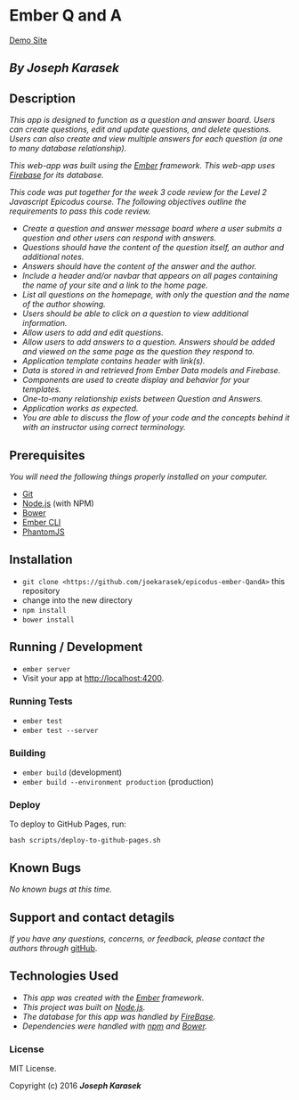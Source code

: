 # Ember Q and A

[Demo Site](http://joekarasek.github.io/epicodus-ember-QandA/)

## _**By Joseph Karasek**_

## Description

_This app is designed to function as a question and answer board. Users can create questions, edit and update questions, and delete questions. Users can also create and view multiple answers for each question (a one to many database relationship)._

_This web-app was built using the [Ember](http://emberjs.com/) framework. This web-app uses [Firebase](https://www.firebase.com/) for its database._

_This code was put together for the week 3 code review for the Level 2 Javascript Epicodus course. The following objectives outline the requirements to pass this code review._

* _Create a question and answer message board where a user submits a question and other users can respond with answers._
* _Questions should have the content of the question itself, an author and additional notes._
* _Answers should have the content of the answer and the author._
* _Include a header and/or navbar that appears on all pages containing the name of your site and a link to the home page._
* _List all questions on the homepage, with only the question and the name of the author showing._
* _Users should be able to click on a question to view additional information._
* _Allow users to add and edit questions._
* _Allow users to add answers to a question. Answers should be added and viewed on the same page as the question they respond to._
* _Application template contains header with link(s)._
* _Data is stored in and retrieved from Ember Data models and Firebase._
* _Components are used to create display and behavior for your templates._
* _One-to-many relationship exists between Question and Answers._
* _Application works as expected._
* _You are able to discuss the flow of your code and the concepts behind it with an instructor using correct terminology._

## Prerequisites

_You will need the following things properly installed on your computer._

* [Git](http://git-scm.com/)
* [Node.js](http://nodejs.org/) (with NPM)
* [Bower](http://bower.io/)
* [Ember CLI](http://ember-cli.com/)
* [PhantomJS](http://phantomjs.org/)

## Installation

* `git clone <https://github.com/joekarasek/epicodus-ember-QandA>` this repository
* change into the new directory
* `npm install`
* `bower install`

## Running / Development

* `ember server`
* Visit your app at [http://localhost:4200](http://localhost:4200).

### Running Tests

* `ember test`
* `ember test --server`

### Building

* `ember build` (development)
* `ember build --environment production` (production)

### Deploy

To deploy to GitHub Pages, run:

    bash scripts/deploy-to-github-pages.sh

## Known Bugs

_No known bugs at this time._

## Support and contact detagils

_If you have any questions, concerns, or feedback, please contact the authors through_ [gitHub](https://github.com/joekarasek/).

## Technologies Used

* _This app was created with the [Ember](http://emberjs.com/) framework._
* _This project was built on [Node.js](https://nodejs.org/en/)._
* _The database for this app was handled by [FireBase](https://www.firebase.com/)._
* _Dependencies were handled with [npm](https://www.npmjs.com/) and [Bower](http://bower.io/)._

### License

MIT License.

Copyright (c) 2016 **_Joseph Karasek_**
